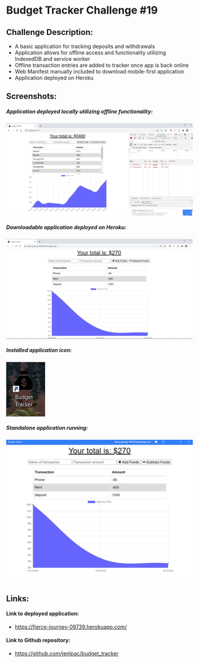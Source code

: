 # Budget Tracker Challenge #19

## Challenge Description:
* A basic application for tracking deposits and withdrawals
* Application allows for offline access and functionality utilizing IndexedDB and service worker
* Offline transaction entries are added to tracker once app is back online
* Web Manifest manually included to download mobile-first application
* Application deployed on Heroku

## Screenshots:
##### Application deployed locally utilizing offline functionality:
![Screenshot 1](./assets/images/Screenshot_1.jpg)
##### Downloadable application deployed on Heroku:
![Screenshot 2](./assets/images/Screenshot_2.jpg)
##### Installed application icon:
![Screenshot 3](./assets/images/Screenshot_3.jpg)
##### Standalone application running:
![Screenshot 4](./assets/images/Screenshot_4.jpg)

## Links:
#### Link to deployed application:
* https://fierce-journey-09739.herokuapp.com/
#### Link to Github repository:
* https://github.com/jenlpac/budget_tracker